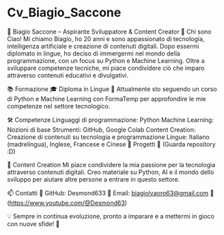 # Cv_Biagio_Saccone

💼 Biagio Saccone – Aspirante Sviluppatore & Content Creator
👋 Chi sono
Ciao! Mi chiamo Biagio, ho 20 anni e sono appassionato di tecnologia, intelligenza artificiale e creazione di contenuti digitali. Dopo essermi diplomato in lingue, ho deciso di immergermi nel mondo della programmazione, con un focus su Python e Machine Learning. Oltre a sviluppare competenze tecniche, mi piace condividere ciò che imparo attraverso contenuti educativi e divulgativi.

📚 Formazione
🎓 Diploma in Lingue
📖 Attualmente sto seguendo un corso di Python e Machine Learning con FormaTemp per approfondire le mie competenze nel settore tecnologico.

🛠️ Competenze
Linguaggi di programmazione: Python
Machine Learning: Nozioni di base
Strumenti: GitHub, Google Colab
Content Creation: Creazione di contenuti su tecnologia e programmazione
Lingue: Italiano (madrelingua), Inglese, Francese e Cinese
🚀 Progetti
📌 (Guarda repository :D)

🎥 Content Creation
Mi piace condividere la mia passione per la tecnologia attraverso contenuti digitali. Creo materiale su Python, AI e il mondo dello sviluppo per aiutare altre persone a entrare in questo settore.

📫 Contatti
🔗 GitHub: Desmond633
📧 Email: biagiolvaoro63@gmail.com
📱 (https://www.youtube.com/@Desmond63)

💡 Sempre in continua evoluzione, pronto a imparare e a mettermi in gioco con nuove sfide! 🚀
